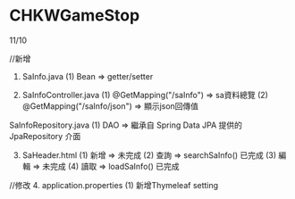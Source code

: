 # CHKWGameStop

11/10 

//新增
1. SaInfo.java
(1) Bean => getter/setter

2. SaInfoController.java
(1) @GetMapping("/saInfo") => sa資料總覽
(2) @GetMapping("/saInfo/json") => 顯示json回傳值

SaInfoRepository.java
(1) DAO => 繼承自 Spring Data JPA 提供的 JpaRepository 介面

3. SaHeader.html
(1) 新增 => 未完成
(2) 查詢 => searchSaInfo() 已完成 
(3) 編輯 => 未完成
(4) 讀取 => loadSaInfo() 已完成

//修改
4. application.properties
(1) 新增Thymeleaf setting 
